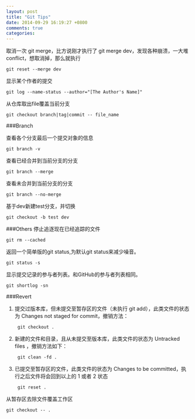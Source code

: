 ```yaml
---
layout: post
title: "Git Tips"
date: 2014-09-29 16:19:27 +0800
comments: true
categories: 
---
```

取消一次 git merge，比方说刚才执行了 git merge dev，发现各种崩溃，一大堆 conflict，想取消掉，那么就执行

```
git reset --merge dev 
```

显示某个作者的提交

```
git log --name-status --author="[The Author's Name]" 
```

从仓库取出file覆盖当前分支

```
git checkout branch|tag|commit -- file_name
```

###Branch

查看各个分支最后一个提交对象的信息

```
git branch -v
```
查看已经合并到当前分支的分支

```
git branch --merge
```
查看未合并到当前分支的分支

```
git branch --no-merge
```

基于dev新建test分支，并切换
```
git checkout -b test dev
```

###Others
停止追逐现在已经追踪的文件

```
git rm --cached
```

返回一个简单版的git status,为默认git status来减少噪音。

```
git status -s
```

显示提交记录的参与者列表。和GitHub的参与者列表相同。

```
git shortlog -sn
```

###Revert
1. 提交过版本库，但未提交至暂存区的文件（未执行 git add），此类文件的状态为 Changes not staged for commit，撤销方法：

		git checkout .
	
2. 新建的文件和目录，且从未提交至版本库，此类文件的状态为 Untracked files ，撤销方法如下：

		git clean -fd .

3. 已提交至暂存区的文件，此类文件的状态为 Changes to be committed，执行之后文件将会回到以上的 1 或者 2 状态

		git reset .

从暂存区去除文件覆盖工作区

	git checkout -- .

